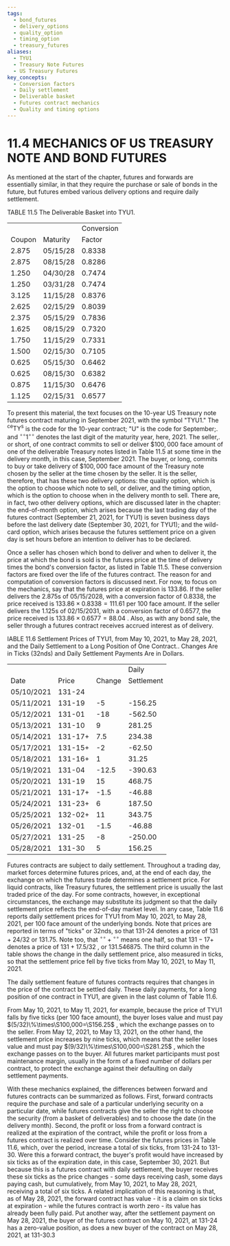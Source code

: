 ```yaml
---
tags:
  - bond_futures
  - delivery_options
  - quality_option
  - timing_option
  - treasury_futures
aliases:
  - TYU1
  - Treasury Note Futures
  - US Treasury Futures
key_concepts:
  - Conversion factors
  - Daily settlement
  - Deliverable basket
  - Futures contract mechanics
  - Quality and timing options
---
```


# 11.4 MECHANICS OF US TREASURY NOTE AND BOND FUTURES  

As mentioned at the start of the chapter, futures and forwards are essentially similar, in that they require the purchase or sale of bonds in the future, but futures embed various delivery options and require daily settlement.  

TABLE 11.5 The Deliverable Basket into TYU1.   


<html><body><table><tr><td colspan="2"></td><td>Conversion</td></tr><tr><td>Coupon</td><td>Maturity</td><td>Factor</td></tr><tr><td>2.875</td><td>05/15/28</td><td>0.8338</td></tr><tr><td>2.875</td><td>08/15/28</td><td>0.8286</td></tr><tr><td>1.250</td><td>04/30/28</td><td>0.7474</td></tr><tr><td>1.250</td><td>03/31/28</td><td>0.7474</td></tr><tr><td>3.125</td><td>11/15/28</td><td>0.8376</td></tr><tr><td>2.625</td><td>02/15/29</td><td>0.8039</td></tr><tr><td>2.375</td><td>05/15/29</td><td>0.7836</td></tr><tr><td>1.625</td><td>08/15/29</td><td>0.7320</td></tr><tr><td>1.750</td><td>11/15/29</td><td>0.7331</td></tr><tr><td>1.500</td><td>02/15/30</td><td>0.7105</td></tr><tr><td>0.625</td><td>05/15/30</td><td>0.6462</td></tr><tr><td>0.625</td><td>08/15/30</td><td>0.6382</td></tr><tr><td>0.875</td><td>11/15/30</td><td>0.6476</td></tr><tr><td>1.125</td><td>02/15/31</td><td>0.6577</td></tr></table></body></html>  

To present this material, the text focuses on the 10-year US Treasury note futures contract maturing in September 2021, with the symbol "TYU1." The ${}^{\mathsf{c e}}\mathsf{T Y}^{\mathsf{s}}$ is the code for the 10-year contract; "U" is the code for September;. and $^{\circ\circ}1^{\circ\circ}$ denotes the last digit of the maturity year, here, 2021. The seller,. or short, of one contract commits to sell or deliver $\$100,000$ face amount of one of the deliverable Treasury notes listed in Table 11.5 at some time in the delivery month, in this case, September 2021. The buyer, or long, commits to buy or take delivery of $\$100,000$ face amount of the Treasury note chosen by the seller at the time chosen by the seller. It is the seller, therefore, that has these two delivery options: the quality option, which is the option to choose which note to sell, or deliver, and the timing option, which is the option to choose when in the delivery month to sell. There are, in fact, two other delivery options, which are discussed later in the chapter: the end-of-month option, which arises because the last trading day of the futures contract (September 21, 2021, for TYU1) is seven business days before the last delivery date (September 30, 2021, for TYU1); and the wild-card option, which arises because the futures settlement price on a given day is set hours before an intention to deliver has to be declared.  

Once a seller has chosen which bond to deliver and when to deliver it, the price at which the bond is sold is the futures price at the time of delivery times the bond's conversion factor, as listed in Table 11.5. These conversion factors are fixed over the life of the futures contract. The reason for and computation of conversion factors is discussed next. For now, to focus on the mechanics, say that the futures price at expiration is 133.86. If the seller delivers the 2.875s of 05/15/2028, with a conversion factor of 0.8338, the price received is $133.86\times{0.8338}=111.61$ per 100 face amount. If the seller delivers the 1.125s of 02/15/2031, with a conversion factor of 0.6577, the price received is $133.86\times0.6577=88.04$ . Also, as with any bond sale, the seller through a futures contract receives accrued interest as of delivery.  

IABLE 11.6 Settlement Prices of TYU1, from May 10, 2021, to May 28, 2021, and the Daily Settlement to a Long Position of One Contract.. Changes Are in Ticks (32nds) and Daily Settlement Payments Are in Dollars.   


<html><body><table><tr><td></td><td></td><td></td><td>Daily</td></tr><tr><td>Date</td><td>Price</td><td>Change</td><td>Settlement</td></tr><tr><td>05/10/2021</td><td>131-24</td><td></td><td></td></tr><tr><td>05/11/2021</td><td>131-19</td><td>-5</td><td>-156.25</td></tr><tr><td>05/12/2021</td><td>131-01</td><td>-18</td><td>-562.50</td></tr><tr><td>05/13/2021</td><td>131-10</td><td>9</td><td>281.25</td></tr><tr><td>05/14/2021</td><td>131-17+</td><td>7.5</td><td>234.38</td></tr><tr><td>05/17/2021</td><td>131-15+</td><td>-2</td><td>-62.50</td></tr><tr><td>05/18/2021</td><td>131-16+</td><td>1</td><td>31.25</td></tr><tr><td>05/19/2021</td><td>131-04</td><td>-12.5</td><td>-390.63</td></tr><tr><td>05/20/2021</td><td>131-19</td><td>15</td><td>468.75</td></tr><tr><td>05/21/2021</td><td>131-17+</td><td>-1.5</td><td>-46.88</td></tr><tr><td>05/24/2021</td><td>131-23+</td><td>6</td><td>187.50</td></tr><tr><td>05/25/2021</td><td>132-02+</td><td>11</td><td>343.75</td></tr><tr><td>05/26/2021</td><td>132-01</td><td>-1.5</td><td>-46.88</td></tr><tr><td>05/27/2021</td><td>131-25</td><td>-8</td><td>-250.00</td></tr><tr><td>05/28/2021</td><td>131-30</td><td>5</td><td>156.25</td></tr></table></body></html>  

Futures contracts are subject to daily settlement. Throughout a trading day, market forces determine futures prices, and, at the end of each day, the exchange on which the futures trade determines a settlement price. For liquid contracts, like Treasury futures, the settlement price is usually the last traded price of the day. For some contracts, however, in exceptional circumstances, the exchange may substitute its judgment so that the daily settlement price reflects the end-of-day market level. In any case, Table 11.6 reports daily settlement prices for TYU1 from May 10, 2021, to May 28, 2021, per 100 face amount of the underlying bonds. Note that prices are reported in terms of "ticks" or 32nds, so that 131-24 denotes a price of $131+24/32$ or 131.75. Note too, that $^{\circ\circ}+{}^{\circ\circ}$ means one half, so that $131{-}17+$ denotes a price of $131+17.5/32$ , or 131.546875. The third column in the table shows the change in the daily settlement price, also measured in ticks, so that the settlement price fell by five ticks from May 10, 2021, to May 11, 2021.  

The daily settlement feature of futures contracts requires that changes in the price of the contract be settled daily. These daily payments, for a long position of one contract in TYU1, are given in the last column of Table 11.6.  

From May 10, 2021, to May 11, 2021, for example, because the price of TYU1 falls by five ticks (per 100 face amount), the buyer loses value and must pay $(5/32)\%\times\S100,000=\S156.25$ , which the exchange passes on to the seller. From May 12, 2021, to May 13, 2021, on the other hand, the settlement price increases by nine ticks, which means that the seller loses value and must pay $(9/32)\%\times\S100,000=\S281.25$ , which the exchange passes on to the buyer. All futures market participants must post maintenance margin, usually in the form of a fixed number of dollars per contract, to protect the exchange against their defaulting on daily settlement payments.  

With these mechanics explained, the differences between forward and futures contracts can be summarized as follows. First, forward contracts require the purchase and sale of a particular underlying security on a particular date, while futures contracts give the seller the right to choose the security (from a basket of deliverables) and to choose the date (in the delivery month). Second, the profit or loss from a forward contract is realized at the expiration of the contract, while the profit or loss from a futures contract is realized over time. Consider the futures prices in Table 11.6, which, over the period, increase a total of six ticks, from 131-24 to 131-30. Were this a forward contract, the buyer's profit would have increased by six ticks as of the expiration date, in this case, September 30, 2021. But because this is a futures contract with daily settlement, the buyer receives these six ticks as the price changes - some days receiving cash, some days paying cash, but cumulatively, from May 10, 2021, to May 28, 2021, receiving a total of six ticks. A related implication of this reasoning is that, as of May 28, 2021, the forward contract has value - it is a claim on six ticks at expiration - while the futures contract is worth zero - its value has already been fully paid. Put another way, after the settlement payment on May 28, 2021, the buyer of the futures contract on May 10, 2021, at 131-24 has a zero-value position, as does a new buyer of the contract on May 28, 2021, at 131-30.3  

